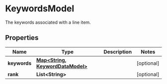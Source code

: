 

# KeywordsModel

The keywords associated with a line item.

## Properties

| Name | Type | Description | Notes |
|------------ | ------------- | ------------- | -------------|
|**keywords** | [**Map&lt;String, KeywordDataModel&gt;**](KeywordDataModel.md) |  |  [optional] |
|**rank** | **List&lt;String&gt;** |  |  [optional] |



